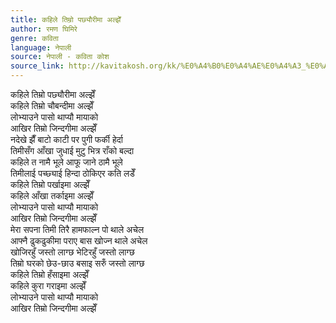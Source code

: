 ```yaml
---
title: कहिले तिम्रो पछ्यौरीमा अल्झेँ
author: रमण घिमिरे
genre: कविता
language: नेपाली
source: नेपाली - कविता कोश
source_link: http://kavitakosh.org/kk/%E0%A4%B0%E0%A4%AE%E0%A4%A3_%E0%A4%98%E0%A4%BF%E0%A4%AE%E0%A4%BF%E0%A4%B0%E0%A5%87
---
```


कहिले तिम्रो पछ्यौरीमा अल्झेँ  
कहिले तिम्रो चौबन्दीमा अल्झेँ  
लोभ्याउने पासो थाप्यौ मायाको  
आखिर तिम्रो जिन्दगीमा अल्झेँ  
नदेखे झैँ बाटो काटी पर पुगी फर्की हेर्दा  
तिमीसँग आँखा जुधाई मुटु भित्र राँको बल्दा  
कहिले त नामै भूले आफू जाने ठामै भूले  
तिमीलाई पच्छ्याई हिन्दा ठोकिएर कति लडेँ  
कहिले तिम्रो पर्खाइमा अल्झेँ  
कहिले आँखा तर्काइमा अल्झेँ  
लोभ्याउने पासो थाप्यौ मायाको  
आखिर तिम्रो जिन्दगीमा अल्झेँ  
मेरा सपना तिमी तिरै हामफाल्न पो थाले अचेल  
आफ्नै ढुकढुकीमा पराए बास खोज्न थाले अचेल  
खोजिरहुँ जस्तो लाग्छ भेटिरहुँ जस्तो लाग्छ  
तिम्रो घरको छेउ-छाउ बसाइ सरुँ जस्तो लाग्छ  
कहिले तिम्रो हँसाइमा अल्झेँ  
कहिले कुरा गराइमा अल्झेँ  
लोभ्याउने पासो थाप्यौ मायाको  
आखिर तिम्रो जिन्दगीमा अल्झेँ
